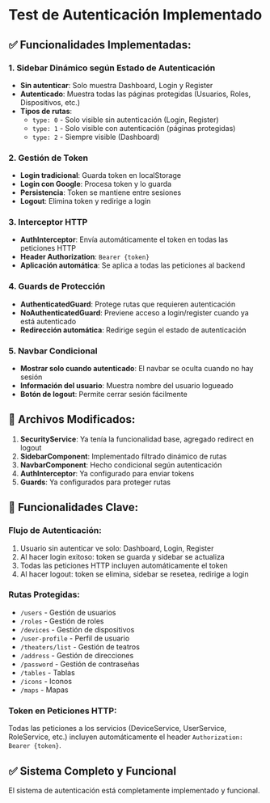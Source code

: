 # Test de Autenticación Implementado

## ✅ Funcionalidades Implementadas:

### 1. Sidebar Dinámico según Estado de Autenticación
- **Sin autenticar**: Solo muestra Dashboard, Login y Register
- **Autenticado**: Muestra todas las páginas protegidas (Usuarios, Roles, Dispositivos, etc.)
- **Tipos de rutas**:
  - `type: 0` - Solo visible sin autenticación (Login, Register)
  - `type: 1` - Solo visible con autenticación (páginas protegidas)
  - `type: 2` - Siempre visible (Dashboard)

### 2. Gestión de Token
- **Login tradicional**: Guarda token en localStorage
- **Login con Google**: Procesa token y lo guarda
- **Persistencia**: Token se mantiene entre sesiones
- **Logout**: Elimina token y redirige a login

### 3. Interceptor HTTP
- **AuthInterceptor**: Envía automáticamente el token en todas las peticiones HTTP
- **Header Authorization**: `Bearer {token}`
- **Aplicación automática**: Se aplica a todas las peticiones al backend

### 4. Guards de Protección
- **AuthenticatedGuard**: Protege rutas que requieren autenticación
- **NoAuthenticatedGuard**: Previene acceso a login/register cuando ya está autenticado
- **Redirección automática**: Redirige según el estado de autenticación

### 5. Navbar Condicional
- **Mostrar solo cuando autenticado**: El navbar se oculta cuando no hay sesión
- **Información del usuario**: Muestra nombre del usuario logueado
- **Botón de logout**: Permite cerrar sesión fácilmente

## 🔧 Archivos Modificados:

1. **SecurityService**: Ya tenía la funcionalidad base, agregado redirect en logout
2. **SidebarComponent**: Implementado filtrado dinámico de rutas
3. **NavbarComponent**: Hecho condicional según autenticación
4. **AuthInterceptor**: Ya configurado para enviar tokens
5. **Guards**: Ya configurados para proteger rutas

## 🚀 Funcionalidades Clave:

### Flujo de Autenticación:
1. Usuario sin autenticar ve solo: Dashboard, Login, Register
2. Al hacer login exitoso: token se guarda y sidebar se actualiza
3. Todas las peticiones HTTP incluyen automáticamente el token
4. Al hacer logout: token se elimina, sidebar se resetea, redirige a login

### Rutas Protegidas:
- `/users` - Gestión de usuarios
- `/roles` - Gestión de roles 
- `/devices` - Gestión de dispositivos
- `/user-profile` - Perfil de usuario
- `/theaters/list` - Gestión de teatros
- `/address` - Gestión de direcciones
- `/password` - Gestión de contraseñas
- `/tables` - Tablas
- `/icons` - Iconos
- `/maps` - Mapas

### Token en Peticiones HTTP:
Todas las peticiones a los servicios (DeviceService, UserService, RoleService, etc.) 
incluyen automáticamente el header `Authorization: Bearer {token}`.

## ✅ Sistema Completo y Funcional
El sistema de autenticación está completamente implementado y funcional.
